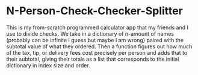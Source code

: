 # N-Person-Check-Checker-Splitter
This is my from-scratch programmed calculator app that my friends and I use to divide checks. We take in a dictionary of n-amount of names (probably can be infinite I guess but maybe I am wrong) paired with the subtotal value of what they ordered. Then a function figures out how much of the tax, tip, or delivery fees cost precisely per person and adds that to their subtotal, giving their totals as a list that corresponds to the initial dictionary in index size and order.
